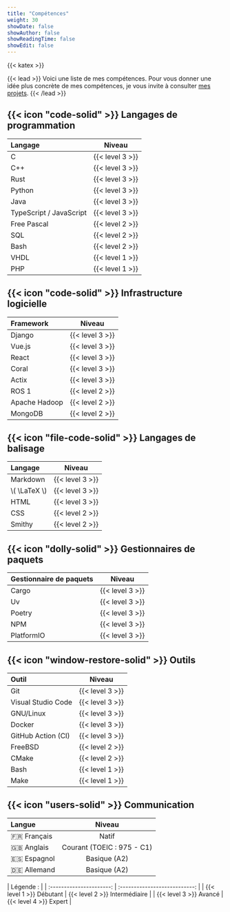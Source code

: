 ```yaml
---
title: "Compétences"
weight: 30
showDate: false
showAuthor: false
showReadingTime: false
showEdit: false
---
```


{{< katex >}}

{{< lead >}}
Voici une liste de mes compétences. Pour vous donner une idée plus concrète de mes compétences, je vous invite à consulter [mes projets](/projects).
{{< /lead >}}

## {{< icon "code-solid" >}} Langages de programmation

| Langage                 |     Niveau      |
| :---------------------- | :-------------: |
| C                       | {{< level 3 >}} |
| C++                     | {{< level 3 >}} |
| Rust                    | {{< level 3 >}} |
| Python                  | {{< level 3 >}} |
| Java                    | {{< level 3 >}} |
| TypeScript / JavaScript | {{< level 3 >}} |
| Free Pascal             | {{< level 2 >}} |
| SQL                     | {{< level 2 >}} |
| Bash                    | {{< level 2 >}} |
| VHDL                    | {{< level 1 >}} |
| PHP                     | {{< level 1 >}} |

## {{< icon "code-solid" >}} Infrastructure logicielle

| Framework     |     Niveau      |
| :------------ | :-------------: |
| Django        | {{< level 3 >}} |
| Vue.js        | {{< level 3 >}} |
| React         | {{< level 3 >}} |
| Coral         | {{< level 3 >}} |
| Actix         | {{< level 3 >}} |
| ROS 1         | {{< level 2 >}} |
| Apache Hadoop | {{< level 2 >}} |
| MongoDB       | {{< level 2 >}} |

## {{< icon "file-code-solid" >}} Langages de balisage

| Langage        |     Niveau      |
| :------------- | :-------------: |
| Markdown       | {{< level 3 >}} |
| \\( \LaTeX \\) | {{< level 3 >}} |
| HTML           | {{< level 3 >}} |
| CSS            | {{< level 2 >}} |
| Smithy         | {{< level 2 >}} |

## {{< icon "dolly-solid" >}} Gestionnaires de paquets

| Gestionnaire de paquets |     Niveau      |
| :---------------------- | :-------------: |
| Cargo                   | {{< level 3 >}} |
| Uv                      | {{< level 3 >}} |
| Poetry                  | {{< level 3 >}} |
| NPM                     | {{< level 3 >}} |
| PlatformIO              | {{< level 3 >}} |

## {{< icon "window-restore-solid" >}} Outils

| Outil              |     Niveau      |
| :----------------- | :-------------: |
| Git                | {{< level 3 >}} |
| Visual Studio Code | {{< level 3 >}} |
| GNU/Linux          | {{< level 3 >}} |
| Docker             | {{< level 3 >}} |
| GitHub Action (CI) | {{< level 3 >}} |
| FreeBSD            | {{< level 2 >}} |
| CMake              | {{< level 2 >}} |
| Bash               | {{< level 1 >}} |
| Make               | {{< level 1 >}} |

## {{< icon "users-solid" >}} Communication

| Langue        |           Niveau           |
| :------------ | :------------------------: |
| :fr: Français |           Natif            |
| :uk: Anglais  | Courant (TOEIC : 975 - C1) |
| :es: Espagnol |        Basique (A2)        |
| :de: Allemand |        Basique (A2)        |

|        Légende :         |
| :----------------------: | :---------------------------: |
| {{< level 1 >}} Débutant | {{< level 2 >}} Intermédiaire |
|  {{< level 3 >}} Avancé  |    {{< level 4 >}} Expert     |
